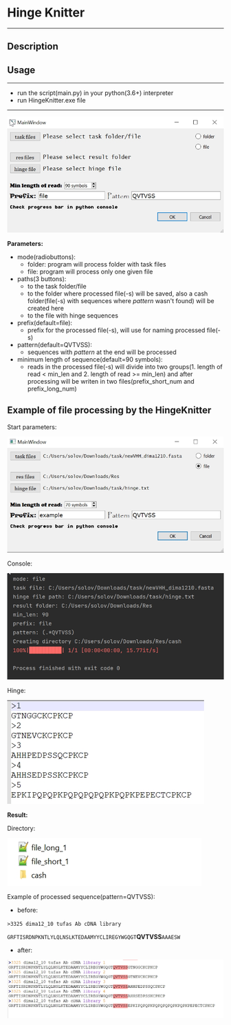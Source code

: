 # Hinge Knitter
___
## Description

## Usage
___
- run the script(main.py) in your python(3.6+) interpreter
- run HingeKnitter.exe file
___

![](img/main.jpg)

**Parameters:**
- mode(radiobuttons):
  - folder: program will process folder with task files
  - file: program will process only one given file
- paths(3 buttons):
    - to the task folder/file
    - to the folder where processed file(-s) will be saved, 
  also a cash folder(file(-s) with sequences where _pattern_ wasn't found) will be created here
    - to the file with hinge sequences
- prefix(default=file):
  - prefix for the processed file(-s), will use for naming processed file(-s)
- pattern(default=QVTVSS):
  - sequences with _pattern_ at the end will be processed
- minimum length of sequence(default=90 symbols):
  - reads in the processed file(-s) will divide into two 
  groups(1. length of read < min_len and 2. length of read >= min_len)
  and after processing will be writen in two 
  files(prefix_short_num and prefix_long_num)

## Example of file processing by the HingeKnitter

Start parameters:

![](img/start_window.jpg)

Console:

![](img/console.jpg)

Hinge:

![](img/hinge.jpg)


**Result:**

Directory:

![](img/res_dir.jpg)

Example of processed sequence(pattern=QVTVSS):
- before:

`>3325 dima12_10 tufas Ab cDNA library`

`GRFTISRDNPKNTLYLQLNSLKTEDAAMYYCLIREGYWGQGT`**QVTVSS**`AAAESW`
- after:

![](img/res_example.jpg)
